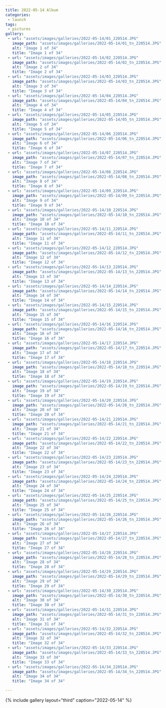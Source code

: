 ```yaml
---
title: 2022-05-14 Album
categories:
 - launch
tags:
 - pictures
gallery:
 - url: "assets/images/galleries/2022-05-14/01_220514.JPG"
   image_path: "assets/images/galleries/2022-05-14/01_tn_220514.JPG"
   alt: "Image 1 of 34"
   title: "Image 1 of 34"
 - url: "assets/images/galleries/2022-05-14/02_220514.JPG"
   image_path: "assets/images/galleries/2022-05-14/02_tn_220514.JPG"
   alt: "Image 2 of 34"
   title: "Image 2 of 34"
 - url: "assets/images/galleries/2022-05-14/03_220514.JPG"
   image_path: "assets/images/galleries/2022-05-14/03_tn_220514.JPG"
   alt: "Image 3 of 34"
   title: "Image 3 of 34"
 - url: "assets/images/galleries/2022-05-14/04_220514.JPG"
   image_path: "assets/images/galleries/2022-05-14/04_tn_220514.JPG"
   alt: "Image 4 of 34"
   title: "Image 4 of 34"
 - url: "assets/images/galleries/2022-05-14/05_220514.JPG"
   image_path: "assets/images/galleries/2022-05-14/05_tn_220514.JPG"
   alt: "Image 5 of 34"
   title: "Image 5 of 34"
 - url: "assets/images/galleries/2022-05-14/06_220514.JPG"
   image_path: "assets/images/galleries/2022-05-14/06_tn_220514.JPG"
   alt: "Image 6 of 34"
   title: "Image 6 of 34"
 - url: "assets/images/galleries/2022-05-14/07_220514.JPG"
   image_path: "assets/images/galleries/2022-05-14/07_tn_220514.JPG"
   alt: "Image 7 of 34"
   title: "Image 7 of 34"
 - url: "assets/images/galleries/2022-05-14/08_220514.JPG"
   image_path: "assets/images/galleries/2022-05-14/08_tn_220514.JPG"
   alt: "Image 8 of 34"
   title: "Image 8 of 34"
 - url: "assets/images/galleries/2022-05-14/09_220514.JPG"
   image_path: "assets/images/galleries/2022-05-14/09_tn_220514.JPG"
   alt: "Image 9 of 34"
   title: "Image 9 of 34"
 - url: "assets/images/galleries/2022-05-14/10_220514.JPG"
   image_path: "assets/images/galleries/2022-05-14/10_tn_220514.JPG"
   alt: "Image 10 of 34"
   title: "Image 10 of 34"
 - url: "assets/images/galleries/2022-05-14/11_220514.JPG"
   image_path: "assets/images/galleries/2022-05-14/11_tn_220514.JPG"
   alt: "Image 11 of 34"
   title: "Image 11 of 34"
 - url: "assets/images/galleries/2022-05-14/12_220514.JPG"
   image_path: "assets/images/galleries/2022-05-14/12_tn_220514.JPG"
   alt: "Image 12 of 34"
   title: "Image 12 of 34"
 - url: "assets/images/galleries/2022-05-14/13_220514.JPG"
   image_path: "assets/images/galleries/2022-05-14/13_tn_220514.JPG"
   alt: "Image 13 of 34"
   title: "Image 13 of 34"
 - url: "assets/images/galleries/2022-05-14/14_220514.JPG"
   image_path: "assets/images/galleries/2022-05-14/14_tn_220514.JPG"
   alt: "Image 14 of 34"
   title: "Image 14 of 34"
 - url: "assets/images/galleries/2022-05-14/15_220514.JPG"
   image_path: "assets/images/galleries/2022-05-14/15_tn_220514.JPG"
   alt: "Image 15 of 34"
   title: "Image 15 of 34"
 - url: "assets/images/galleries/2022-05-14/16_220514.JPG"
   image_path: "assets/images/galleries/2022-05-14/16_tn_220514.JPG"
   alt: "Image 16 of 34"
   title: "Image 16 of 34"
 - url: "assets/images/galleries/2022-05-14/17_220514.JPG"
   image_path: "assets/images/galleries/2022-05-14/17_tn_220514.JPG"
   alt: "Image 17 of 34"
   title: "Image 17 of 34"
 - url: "assets/images/galleries/2022-05-14/18_220514.JPG"
   image_path: "assets/images/galleries/2022-05-14/18_tn_220514.JPG"
   alt: "Image 18 of 34"
   title: "Image 18 of 34"
 - url: "assets/images/galleries/2022-05-14/19_220514.JPG"
   image_path: "assets/images/galleries/2022-05-14/19_tn_220514.JPG"
   alt: "Image 19 of 34"
   title: "Image 19 of 34"
 - url: "assets/images/galleries/2022-05-14/20_220514.JPG"
   image_path: "assets/images/galleries/2022-05-14/20_tn_220514.JPG"
   alt: "Image 20 of 34"
   title: "Image 20 of 34"
 - url: "assets/images/galleries/2022-05-14/21_220514.JPG"
   image_path: "assets/images/galleries/2022-05-14/21_tn_220514.JPG"
   alt: "Image 21 of 34"
   title: "Image 21 of 34"
 - url: "assets/images/galleries/2022-05-14/22_220514.JPG"
   image_path: "assets/images/galleries/2022-05-14/22_tn_220514.JPG"
   alt: "Image 22 of 34"
   title: "Image 22 of 34"
 - url: "assets/images/galleries/2022-05-14/23_220514.JPG"
   image_path: "assets/images/galleries/2022-05-14/23_tn_220514.JPG"
   alt: "Image 23 of 34"
   title: "Image 23 of 34"
 - url: "assets/images/galleries/2022-05-14/24_220514.JPG"
   image_path: "assets/images/galleries/2022-05-14/24_tn_220514.JPG"
   alt: "Image 24 of 34"
   title: "Image 24 of 34"
 - url: "assets/images/galleries/2022-05-14/25_220514.JPG"
   image_path: "assets/images/galleries/2022-05-14/25_tn_220514.JPG"
   alt: "Image 25 of 34"
   title: "Image 25 of 34"
 - url: "assets/images/galleries/2022-05-14/26_220514.JPG"
   image_path: "assets/images/galleries/2022-05-14/26_tn_220514.JPG"
   alt: "Image 26 of 34"
   title: "Image 26 of 34"
 - url: "assets/images/galleries/2022-05-14/27_220514.JPG"
   image_path: "assets/images/galleries/2022-05-14/27_tn_220514.JPG"
   alt: "Image 27 of 34"
   title: "Image 27 of 34"
 - url: "assets/images/galleries/2022-05-14/28_220514.JPG"
   image_path: "assets/images/galleries/2022-05-14/28_tn_220514.JPG"
   alt: "Image 28 of 34"
   title: "Image 28 of 34"
 - url: "assets/images/galleries/2022-05-14/29_220514.JPG"
   image_path: "assets/images/galleries/2022-05-14/29_tn_220514.JPG"
   alt: "Image 29 of 34"
   title: "Image 29 of 34"
 - url: "assets/images/galleries/2022-05-14/30_220514.JPG"
   image_path: "assets/images/galleries/2022-05-14/30_tn_220514.JPG"
   alt: "Image 30 of 34"
   title: "Image 30 of 34"
 - url: "assets/images/galleries/2022-05-14/31_220514.JPG"
   image_path: "assets/images/galleries/2022-05-14/31_tn_220514.JPG"
   alt: "Image 31 of 34"
   title: "Image 31 of 34"
 - url: "assets/images/galleries/2022-05-14/32_220514.JPG"
   image_path: "assets/images/galleries/2022-05-14/32_tn_220514.JPG"
   alt: "Image 32 of 34"
   title: "Image 32 of 34"
 - url: "assets/images/galleries/2022-05-14/33_220514.JPG"
   image_path: "assets/images/galleries/2022-05-14/33_tn_220514.JPG"
   alt: "Image 33 of 34"
   title: "Image 33 of 34"
 - url: "assets/images/galleries/2022-05-14/34_220514.JPG"
   image_path: "assets/images/galleries/2022-05-14/34_tn_220514.JPG"
   alt: "Image 34 of 34"
   title: "Image 34 of 34"

---
```


{% include gallery layout="third" caption="2022-05-14" %}
